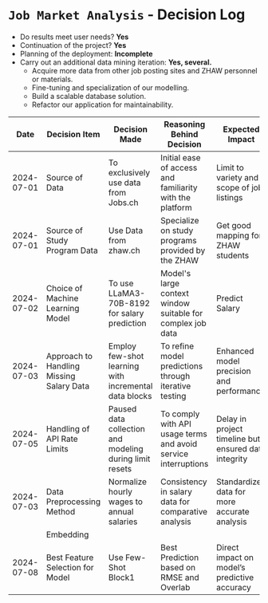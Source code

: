 # `Job Market Analysis` - Decision Log

* Do results meet user needs? **Yes**
* Continuation of the project? **Yes**
* Planning of the deployment: **Incomplete**
* Carry out an additional data mining iteration: **Yes, several.**
    * Acquire more data from other job posting sites and ZHAW personnel or materials.
    * Fine-tuning and specialization of our modelling.
    * Build a scalable database solution.
    * Refactor our application for maintainability.


| Date       | Decision Item                            | Decision Made                                           | Reasoning Behind Decision                                      | Expected Impact                                      | Status      |
|------------|------------------------------------------|---------------------------------------------------------|----------------------------------------------------------------|------------------------------------------------------|-------------|
| 2024-07-01 | Source of Data                           | To exclusively use data from Jobs.ch                    | Initial ease of access and familiarity with the platform       | Limit to variety and scope of job listings           | Done        |
| 2024-07-01 | Source of Study Program Data             | Use Data from zhaw.ch                                   | Specialize on study programs provided by the ZHAW              | Get good mapping for ZHAW students                   | Done        |
| 2024-07-02 | Choice of Machine Learning Model         | To use LLaMA3-70B-8192 for salary prediction            | Model's large context window suitable for complex job data     | Predict Salary                                       | Implemented |
| 2024-07-03 | Approach to Handling Missing Salary Data | Employ few-shot learning with incremental data blocks   | To refine model predictions through iterative testing          | Enhanced model precision and performance             | Completed   |
| 2024-07-05 | Handling of API Rate Limits              | Paused data collection and modeling during limit resets | To comply with API usage terms and avoid service interruptions | Delay in project timeline but ensured data integrity | Completed   |
| 2024-07-03 | Data Preprocessing Method                | Normalize hourly wages to annual salaries               | Consistency in salary data for comparative analysis            | Standardized data for more accurate analysis         | Completed   |
|            | Embedding                                |                                                         |                                                                |                                                      |             |
| 2024-07-08 | Best Feature Selection for Model         | Use Few-Shot Block1                                     | Best Prediction based on RMSE and Overlab                      | Direct impact on model’s predictive accuracy         | Implemented |

